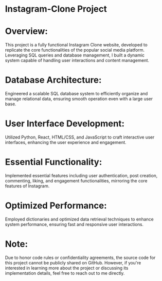 # Instagram-Clone Project
# Overview:
  This project is a fully functional Instagram Clone website, developed to replicate the core functionalities of the popular social media platform. Leveraging SQL queries and database management, I built a dynamic system capable of handling user interactions and content management.
# Database Architecture: 
  Engineered a scalable SQL database system to efficiently organize and manage relational data, ensuring smooth operation even with a large user base.
# User Interface Development: 
  Utilized Python, React, HTML/CSS, and JavaScript to craft interactive user interfaces, enhancing the user experience and engagement.
# Essential Functionality: 
  Implemented essential features including user authentication, post creation, commenting, liking, and engagement functionalities, mirroring the core features of Instagram.
# Optimized Performance: 
  Employed dictionaries and optimized data retrieval techniques to enhance system performance, ensuring fast and responsive user interactions.

# Note: 
Due to honor code rules or confidentiality agreements, the source code for this project cannot be publicly shared on GitHub. However, if you're interested in learning more about the project or discussing its implementation details, feel free to reach out to me directly.
